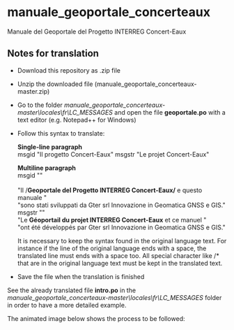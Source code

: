 # manuale_geoportale_concerteaux
 Manuale del Geoportale del Progetto INTERREG Concert-Eaux
 
 Notes for translation
---------------------------------

* Download this repository as .zip file

* Unzip the downloaded file (manuale_geoportale_concerteaux-master.zip)

* Go to the folder *manuale_geoportale_concerteaux-master\locales\fr\LC_MESSAGES* and open the file **geoportale.po** with a text editor (e.g. Notepad++ for Windows)

* Follow this syntax to translate:

  <b>Single-line paragraph </b><br>
  msgid "Il progetto Concert-Eaux"
  msgstr "Le projet Concert-Eaux"

  <b>Multiline paragraph  </b><br>
  msgid ""<br><br>
  "Il /**Geoportale del Progetto INTERREG Concert-Eaux/** e questo manuale "<br>
  "sono stati sviluppati da Gter srl Innovazione in Geomatica GNSS e GIS."<br>
  msgstr ""<br>
  "Le **Géoportail du projet INTERREG Concert-Eaux** et ce manuel "<br>
  "ont été développés par Gter srl Innovazione in Geomatica GNSS e GIS."<br>
  
  It is necessary to keep the syntax found in the original language text. For instance if the line of the original language ends with a space, the translated line must ends with a space too. All special character like /* that are in the original language text must be kept in the translated text.
  
* Save the file when the translation is finished

See the already translated file **intro.po** in the *manuale_geoportale_concerteaux-master\locales\fr\LC_MESSAGES* folder in order to have a more detailed example.

The animated image below shows the process to be followed:
